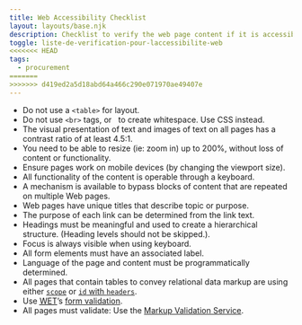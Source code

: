 ```yaml
---
title: Web Accessibility Checklist
layout: layouts/base.njk
description: Checklist to verify the web page content if it is accessible or not
toggle: liste-de-verification-pour-laccessibilite-web
<<<<<<< HEAD
tags:
  - procurement
=======
>>>>>>> d419ed2a5d18abd64a466c290e071970ae49407e
---
```

<ul class="list-unstyled mrgn-tp-lg">
    <li class="mrgn-bttm-md"><span class="far fa-square mrgn-rght-md" aria-hidden="true"></span>Do not use a <code>&lt;table&gt;</code> for layout.</li>
    <li class="mrgn-bttm-md"><span class="far fa-square mrgn-rght-md" aria-hidden="true"></span>Do not use <code>&lt;br&gt;</code> tags, or &nbsp; to create whitespace. Use CSS instead.</li>
    <li class="mrgn-bttm-md"><span class="far fa-square mrgn-rght-md" aria-hidden="true"></span>The visual presentation of text and images of text on all pages has a contrast ratio of at least 4.5:1.</li>
    <li class="mrgn-bttm-md"><span class="far fa-square mrgn-rght-md" aria-hidden="true"></span>You need to be able to resize (ie: zoom in) up to 200%, without loss of content or functionality.</li>
    <li class="mrgn-bttm-md"><span class="far fa-square mrgn-rght-md" aria-hidden="true"></span>Ensure pages work on mobile devices (by changing the viewport size).</li>
    <li class="mrgn-bttm-md"><span class="far fa-square mrgn-rght-md" aria-hidden="true"></span>All functionality of the content is operable through a keyboard.</li>
    <li class="mrgn-bttm-md"><span class="far fa-square mrgn-rght-md" aria-hidden="true"></span>A mechanism is available to bypass blocks of content that are repeated on multiple Web pages.</li>
    <li class="mrgn-bttm-md"><span class="far fa-square mrgn-rght-md" aria-hidden="true"></span>Web pages have unique titles that describe topic or purpose.</li>
    <li class="mrgn-bttm-md"><span class="far fa-square mrgn-rght-md" aria-hidden="true"></span>The purpose of each link can be determined from the link text.</li>
    <li class="mrgn-bttm-md"><span class="far fa-square mrgn-rght-md" aria-hidden="true"></span>Headings must be meaningful and used to create a hierarchical structure. (Heading levels should not be skipped.).</li>
    <li class="mrgn-bttm-md"><span class="far fa-square mrgn-rght-md" aria-hidden="true"></span>Focus is always visible when using keyboard.</li>
    <li class="mrgn-bttm-md"><span class="far fa-square mrgn-rght-md" aria-hidden="true"></span>All form elements must have an associated label.</li>
    <li class="mrgn-bttm-md"><span class="far fa-square mrgn-rght-md" aria-hidden="true"></span>Language of the page and content must be programmatically determined.</li>
    <li class="mrgn-bttm-md"><span class="far fa-square mrgn-rght-md" aria-hidden="true"></span>All pages that contain tables to convey relational data markup are using either <code><a href="https://webaim.org/techniques/tables/data#scope">scope</a></code> or <a href="https://webaim.org/techniques/tables/data#id"><code>id</code> with <code>headers</code></a>.</li>
    <li class="mrgn-bttm-md"><span class="far fa-square mrgn-rght-md" aria-hidden="true"></span>Use <a href="https://wet-boew.github.io/wet-boew/index-en.html"><abbr title="Web Experience Toolkit">WET</abbr></a>’s <a href="https://wet-boew.github.io/wet-boew/demos/formvalid/formvalid-en.html">form validation</a>.</li>
    <li class="mrgn-bttm-md"><span class="far fa-square mrgn-rght-md" aria-hidden="true"></span>All pages must validate: Use the <a href="https://validator.w3.org/"> Markup Validation Service</a>.</li>
</ul>
